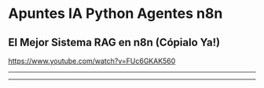 # Apuntes IA Python Agentes n8n

## El Mejor Sistema RAG en n8n (Cópialo Ya!)

https://www.youtube.com/watch?v=FUc6GKAK560


---




---